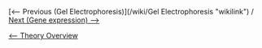 [\<-- Previous (Gel Electrophoresis)](/wiki/Gel Electrophoresis "wikilink") /
[Next (Gene expression) --\>](/wiki/Gene_expression "wikilink")

[\<-- Theory Overview](/wiki/Animal_Genetics "wikilink")

